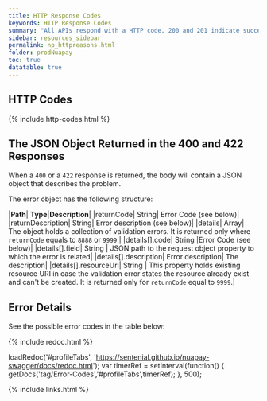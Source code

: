 ```yaml
---
title: HTTP Response Codes
keywords: HTTP Response Codes
summary: "All APIs respond with a HTTP code. 200 and 201 indicate success, the meaning for other codes are provided below."
sidebar: resources_sidebar
permalink: np_httpreasons.html
folder: prodNuapay
toc: true
datatable: true
---
```


## HTTP Codes

{% include http-codes.html %}

## The JSON Object Returned in the 400 and 422 Responses

When a `400` or a `422` response is returned, the body will contain a JSON object that describes the problem.

The error object has the following structure:

|**Path**| **Type**|**Description**|
|returnCode| String| Error Code (see below)|
|returnDescription|	String|	Error description (see below)|
|details| Array| The object holds a collection of validation errors. It is returned only where `returnCode` equals to `8888` or `9999`.|
|details[].code| String |Error Code (see below)|
|details[].field| String | JSON path to the request object property to which the error is related|
|details[].description|	Error description| The description|
|details[].resourceUri| String | This property holds existing resource URI in case the validation error states the resource already exist and can't be created. It is returned only for `returnCode` equal to `9999`.|

## Error Details

See the possible error codes in the table below:

<ul id="profileTabs" class="nav nav-tabs">

</ul>

{% include redoc.html %}

loadRedoc('#profileTabs', 'https://sentenial.github.io/nuapay-swagger/docs/redoc.html');
var timerRef = setInterval(function() { getDocs('tag/Error-Codes','#profileTabs',timerRef); }, 500);
</script>
<div id="mydiv"></div>
</div>
</div>

{% include links.html %}
